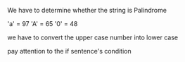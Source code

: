We have to determine whether the string is Palindrome

'a' = 97
'A' = 65
'0' = 48

we have to convert the upper case number into lower case 

pay attention to the if sentence's condition
